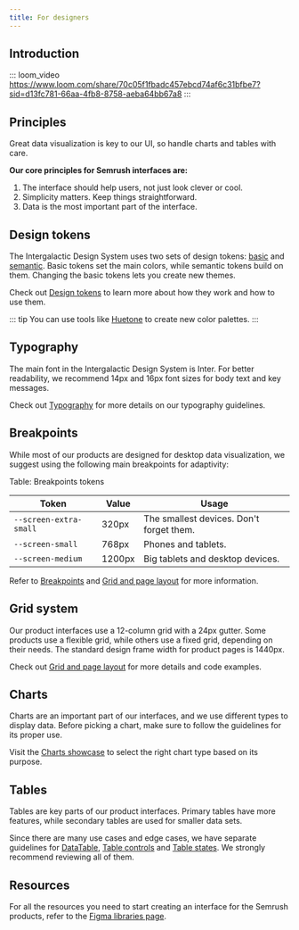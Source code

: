 ```yaml
---
title: For designers
---
```


## Introduction

<!-- Welcome to a series of quick video guides to help you get started with the Intergalactic Design System for your product designs. -->

::: loom_video https://www.loom.com/share/70c05f1fbadc457ebcd74af6c31bfbe7?sid=d13fc781-66aa-4fb8-8758-aeba64bb67a8 :::

<!-- ## How to contribute?

If you're interested in contributing to the Intergalactic Design System, check out this video.

::: loom_video https://www.loom.com/share/2d935c96e823486384cf22142418a72b ::: -->

## Principles

<!-- ::: loom_video https://www.loom.com/share/7fe17765621346ddbbf0b32c7d57d6bb ::: -->

Great data visualization is key to our UI, so handle charts and tables with care.

**Our core principles for Semrush interfaces are:**

1. The interface should help users, not just look clever or cool.
2. Simplicity matters. Keep things straightforward.
3. Data is the most important part of the interface.

## Design tokens

The Intergalactic Design System uses two sets of design tokens: [basic](/style/design-tokens/design-tokens#base-tokens-palette) and [semantic](/style/design-tokens/design-tokens#semantic-tokens). Basic tokens set the main colors, while semantic tokens build on them. Changing the basic tokens lets you create new themes.

Check out [Design tokens](/style/design-tokens/design-tokens) to learn more about how they work and how to use them.

::: tip
You can use tools like [Huetone](https://huetone.ardov.me/) to create new color palettes.
:::

## Typography

The main font in the Intergalactic Design System is Inter. For better readability, we recommend 14px and 16px font sizes for body text and key messages.

Check out [Typography](/style/typography/typography) for more details on our typography guidelines.

## Breakpoints

While most of our products are designed for desktop data visualization, we suggest using the following main breakpoints for adaptivity:

Table: Breakpoints tokens

| Token                  | Value  | Usage                                    |
| ---------------------- | ------ | ---------------------------------------- |
| `--screen-extra-small` | 320px  | The smallest devices. Don't forget them. |
| `--screen-small`       | 768px  | Phones and tablets.                      |
| `--screen-medium`      | 1200px | Big tablets and desktop devices.         |

Refer to [Breakpoints](/layout/breakpoints/breakpoints) and [Grid and page layout](/layout/grid-system/grid-system) for more information.

## Grid system

Our product interfaces use a 12-column grid with a 24px gutter. Some products use a flexible grid, while others use a fixed grid, depending on their needs. The standard design frame width for product pages is 1440px.

Check out [Grid and page layout](/layout/grid-system/grid-system) for more details and code examples.

## Charts

Charts are an important part of our interfaces, and we use different types to display data. Before picking a chart, make sure to follow the guidelines for its proper use.

Visit the [Charts showcase](/data-display/chart-showcase/chart-showcase) to select the right chart type based on its purpose.

## Tables

Tables are key parts of our product interfaces. Primary tables have more features, while secondary tables are used for smaller data sets.

Since there are many use cases and edge cases, we have separate guidelines for [DataTable](/table-group/data-table/data-table), [Table controls](/table-group/table-controls/table-controls) and [Table states](/table-group/table-states/table-states). We strongly recommend reviewing all of them.

## Resources

For all the resources you need to start creating an interface for the Semrush products, refer to the [Figma libraries page](/get-started-guide/work-figma).
